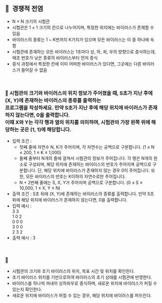 ## **🧸  경쟁적 전염**

- N × N 크기의 시험관
- 시험관은 1 × 1 크기의 칸으로 나누어지며, 특정한 위치에는 바이러스가 존재할 수 있음
- 바이러스의 종류는 1 ~ K번까지 K가지가 있으며 모든 바이러스는 이 중 하나에 속함
- 시험관에 존재하는 모든 바이러스는 1초마다 상, 하, 좌, 우의 방향으로 증식하는데, 매초 번호가 낮은 종류의 바이러스부터 먼저 증식
- 증식 과정에서 특정한 칸에 이미 어떠한 바이러스가 있다면, 그곳에는 다른 바이러스가 들어갈 수 없음
<br/>

### **🚪 시험관의 크기와 바이러스의 위치 정보가 주어졌을 때, S초가 지난 후에 (X, Y)에 존재하는 바이러스의 종류를 출력하는 <br/> 프로그램을 작성하세요. 만약 S초가 지난 후에 해당 위치에 바이러스가 존재하지 않는다면, 0을 출력합니다. <br/> 이때 X와 Y는 각각 행과 열의 위치를 의미하며, 시험관의 가장 왼쪽 위에 해당하는 곳은 (1, 1)에 해당합니다.**

- 입력 조건 :
    - 첫째 줄에 자연수 N, K가 주어지며, 각 자연수는 공백으로 구분합니다. (1 ≤ N ≤ 200, 1 ≤ K ≤ 1,000)
    - 둘째 줄부터 N개의 줄에 걸쳐서 시험관의 정보가 주어집니다. 각 행은 N개의 원소로 구성되며, 해당 위치에 존재하는 바이러스의 번호가 주어지며 공백으로 구분합니다. 단, 해당 위치에 바이러스가 존재하지 않는 경우 0이 주어집니다. 또한, 모든 바이러스의 번호는 K이하의 자연수로만 주어집니다.
    - N + 2번째 줄에는 S, X, Y가 주어지며 공백으로 구분합니다. (0 ≤ S ≤ 10,000, 1 ≤ X, Y ≤ N)
- 출력 조건 : S초 뒤에 (X, Y)에 존재하는 바이러스의 종류를 출력합니다. 만약 S초 뒤에 해당 위치에 바이러스가 존재하지 않는다면, 0을 출력합니다.
- 입력 예시 : <br/>
    3 3 <br/>
    1 0 2 <br/>
    0 0 0 <br/>
    3 0 0 <br/>
    2 3 2 <br/>
- 출력 예시 : 3
<br/>

### **🔑**

- 시험관의 크기와 초기 바이러스의 위치, 목표 시간 및 위치를 확인한다.
- 초기 바이러스 위치를 기반으로하여 바이러스의 초기 상태를 시험관에 반영한다.
- 바이러스를 하나씩 꺼내어 상하좌우로 증식하며, 새로운 위치에 바이러스가 퍼질 수 있는지 확인한다.
- 새로운 위치에 바이러스가 퍼질 수 있는 경우, 해당 위치에 바이러스를 퍼뜨린다.
